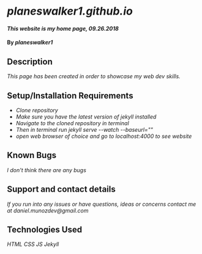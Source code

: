 # _planeswalker1.github.io_

#### _This website is my home page, 09.26.2018_

#### By _**planeswalker1**_

## Description

_This page has been created in order to showcase my web dev skills._

## Setup/Installation Requirements

* _Clone repository_
* _Make sure you have the latest version of jekyll installed_
* _Navigate to the cloned repository in terminal_
* _Then in terminal run jekyll serve --watch --baseurl=""_
* _open web browser of choice and go to localhost:4000 to see website_

## Known Bugs

_I don't think there are any bugs_

## Support and contact details

_If you run into any issues or have questions, ideas or concerns contact me at daniel.munozdev@gmail.com_

## Technologies Used

_HTML_
_CSS_
_JS_
_Jekyll_